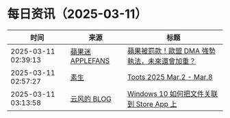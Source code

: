 ﻿# 每日资讯（2025-03-11）

|时间|来源|标题|
|---|---|---|
|2025-03-11 02:39:13|[蘋果迷 APPLEFANS](https://applefans.today/feed/)|[蘋果被罰款！歐盟 DMA 強勢執法，未來還會加重？](https://applefans.today/2025-03-apple-modest-fine-eu-digital-markets-act/)|
|2025-03-11 02:57:27|[素生](http://z.arlmy.me/atom.xml)|[Toots 2025 Mar.2 - Mar.8](http://z.arlmy.me/posts/MastodonArchives/2025/MastodonTootsArchives_20250308/)|
|2025-03-11 03:13:58|[云风的 BLOG](http://blog.codingnow.com/atom.xml)|[Windows 10 如何把文件关联到 Store App 上](https://blog.codingnow.com/2025/03/win10_associate_file_storeapp.html)|
